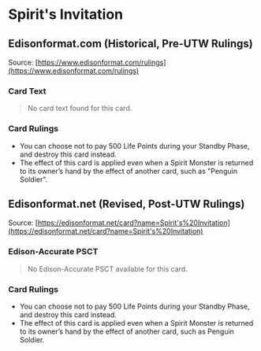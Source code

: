 # Spirit's Invitation

## Edisonformat.com (Historical, Pre-UTW Rulings)

Source: [https://www.edisonformat.com/rulings](https://www.edisonformat.com/rulings)

### Card Text

> No card text found for this card.

### Card Rulings

*   You can choose not to pay 500 Life Points during your Standby Phase, and destroy this card instead.
*   The effect of this card is applied even when a Spirit Monster is returned to its owner’s hand by the effect of another card, such as "Penguin Soldier".

## Edisonformat.net (Revised, Post-UTW Rulings)

Source: [https://edisonformat.net/card?name=Spirit's%20Invitation](https://edisonformat.net/card?name=Spirit's%20Invitation)

### Edison-Accurate PSCT

> No Edison-Accurate PSCT available for this card.

### Card Rulings

*   You can choose not to pay 500 Life Points during your Standby Phase, and destroy this card instead.
*   The effect of this card is applied even when a Spirit Monster is returned to its owner’s hand by the effect of another card, such as Penguin Soldier.
            